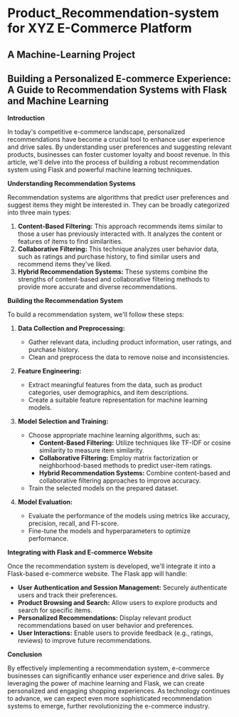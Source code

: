 # Product_Recommendation-system for XYZ E-Commerce Platform
## A Machine-Learning Project
## Building a Personalized E-commerce Experience: A Guide to Recommendation Systems with Flask and Machine Learning

**Introduction**

In today's competitive e-commerce landscape, personalized recommendations have become a crucial tool to enhance user experience and drive sales. By understanding user preferences and suggesting relevant products, businesses can foster customer loyalty and boost revenue. In this article, we'll delve into the process of building a robust recommendation system using Flask and powerful machine learning techniques.

**Understanding Recommendation Systems**

Recommendation systems are algorithms that predict user preferences and suggest items they might be interested in. They can be broadly categorized into three main types:

1. **Content-Based Filtering:** This approach recommends items similar to those a user has previously interacted with. It analyzes the content or features of items to find similarities.
2. **Collaborative Filtering:** This technique analyzes user behavior data, such as ratings and purchase history, to find similar users and recommend items they've liked.
3. **Hybrid Recommendation Systems:** These systems combine the strengths of content-based and collaborative filtering methods to provide more accurate and diverse recommendations.

**Building the Recommendation System**

To build a recommendation system, we'll follow these steps:

1. **Data Collection and Preprocessing:**
   - Gather relevant data, including product information, user ratings, and purchase history.
   - Clean and preprocess the data to remove noise and inconsistencies.

2. **Feature Engineering:**
   - Extract meaningful features from the data, such as product categories, user demographics, and item descriptions.
   - Create a suitable feature representation for machine learning models.

3. **Model Selection and Training:**
   - Choose appropriate machine learning algorithms, such as:
     - **Content-Based Filtering:** Utilize techniques like TF-IDF or cosine similarity to measure item similarity.
     - **Collaborative Filtering:** Employ matrix factorization or neighborhood-based methods to predict user-item ratings.
     - **Hybrid Recommendation Systems:** Combine content-based and collaborative filtering approaches to improve accuracy.
   - Train the selected models on the prepared dataset.

4. **Model Evaluation:**
   - Evaluate the performance of the models using metrics like accuracy, precision, recall, and F1-score.
   - Fine-tune the models and hyperparameters to optimize performance.

**Integrating with Flask and E-commerce Website**

Once the recommendation system is developed, we'll integrate it into a Flask-based e-commerce website. The Flask app will handle:

- **User Authentication and Session Management:** Securely authenticate users and track their preferences.
- **Product Browsing and Search:** Allow users to explore products and search for specific items.
- **Personalized Recommendations:** Display relevant product recommendations based on user behavior and preferences.
- **User Interactions:** Enable users to provide feedback (e.g., ratings, reviews) to improve future recommendations.

**Conclusion**

By effectively implementing a recommendation system, e-commerce businesses can significantly enhance user experience and drive sales. By leveraging the power of machine learning and Flask, we can create personalized and engaging shopping experiences. As technology continues to advance, we can expect even more sophisticated recommendation systems to emerge, further revolutionizing the e-commerce industry.
